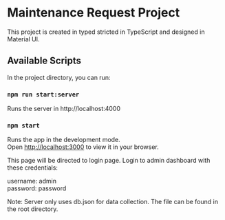 # Maintenance Request Project

This project is created in typed stricted in TypeScript and designed in Material UI.

## Available Scripts

In the project directory, you can run:

### `npm run start:server`

Runs the server in http://localhost:4000

### `npm start`

Runs the app in the development mode.\
Open [http://localhost:3000](http://localhost:3000) to view it in your browser.

This page will be directed to login page. Login to admin dashboard with these credentials:

username: admin\
password: password

Note: Server only uses db.json for data collection. The file can be found in the root directory.
